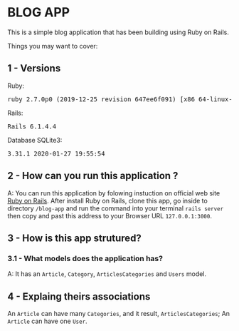 # BLOG APP

This is a simple blog application that has been building using Ruby on Rails.

Things you may want to cover:

## 1 - Versions
 Ruby:
<pre>ruby 2.7.0p0 (2019-12-25 revision 647ee6f091) [x86_64-linux-gnu]</pre>

 Rails:
<pre>Rails 6.1.4.4
</pre>

 Database SQLite3:
<pre>3.31.1 2020-01-27 19:55:54</pre>

## 2 - How can you run this application ?
A: You can run this application by folowing instuction on official web site [Ruby on Rails](https://guides.rubyonrails.org/getting_started.html).
After install Ruby on Rails, clone this app, go inside to directory `/blog-app` and run the command into your terminal `rails server` then copy and past this address to your Browser URL `127.0.0.1:3000`.

## 3 - How is this app strutured?
### 3.1 - What models does the application has?
 A: It has an `Article`, `Category`, `ArticlesCategories` and `Users` model.
 
## 4 - Explaing theirs associations

An `Article` can have many `Categories`, and it result, `ArticlesCategories`;
An `Article` can have one `User`.


